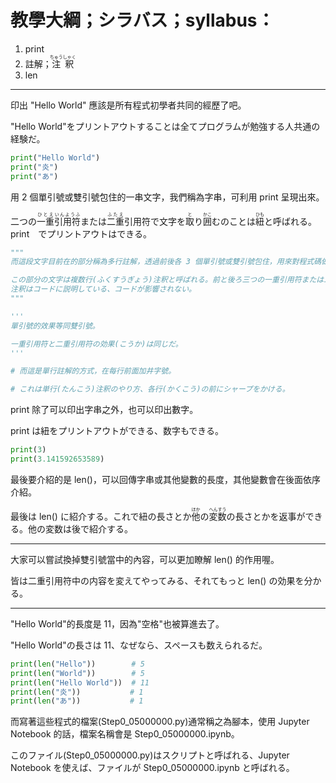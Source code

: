 # 教學大綱；シラバス；syllabus：
1. print
2. 註解；<ruby>注釈<rt>ちゅうしゃく</rt></ruby>
3. len

---
印出 "Hello World" 應該是所有程式初學者共同的經歷了吧。

"Hello World"をプリントアウトすることは全てプログラムが勉強する人共通の経験だ。

```python
print("Hello World")
print("炎")
print("あ")
```

用 2 個單引號或雙引號包住的一串文字，我們稱為字串，可利用 print 呈現出來。

二つの<ruby>一重<rt>ひとえ</rt>引用符<rt>いんようふ</rt></ruby>または<ruby>二重<rt>ふたえ</rt></ruby>引用符で文字を<ruby>取<rt>と</rt></ruby>り<ruby>囲<rt>かこ</rt></ruby>むのことは<ruby>紐<rt>ひも</rt></ruby>と呼ばれる。print　でプリントアウトはできる。

```python
"""
而這段文字目前在的部分稱為多行註解，透過前後各 3 個單引號或雙引號包住，用來對程式碼做補充說明，不會對程式碼本身產生影響。

この部分の文字は複数行(ふくすうぎょう)注釈と呼ばれる。前と後ろ三つの一重引用符または二重引用符で内容を取り囲む(とりかこむ)。
注釈はコードに説明している、コードが影響されない。
"""

'''
單引號的效果等同雙引號。

一重引用符と二重引用符の効果(こうか)は同じだ。
'''

# 而這是單行註解的方式，在每行前面加井字號。

# これは単行(たんこう)注釈のやり方、各行(かくこう)の前にシャープをかける。
```

print 除了可以印出字串之外，也可以印出數字。

print は紐をプリントアウトができる、数字もできる。

```python
print(3)
print(3.141592653589)
```

最後要介紹的是 len()，可以回傳字串或其他變數的長度，其他變數會在後面依序介紹。

最後は len() に紹介する。これで紐の長さとか<ruby>他<rt>ほか</rt></ruby>の<ruby>変数<rt>へんすう</rt></ruby>の長さとかを返事ができる。他の変数は後で紹介する。

---
大家可以嘗試換掉雙引號當中的內容，可以更加瞭解 len() 的作用喔。

皆は二重引用符中の内容を変えてやってみる、それてもっと len() の効果を分かる。

---
"Hello World"的長度是 11，因為"空格"也被算進去了。

"Hello World"の長さは 11、なぜなら、スペースも数えられるだ。

```python
print(len("Hello"))        # 5
print(len("World"))        # 5
print(len("Hello World"))  # 11
print(len("炎"))           # 1
print(len("あ"))           # 1
```

而寫著這些程式的檔案(Step0_05000000.py)通常稱之為腳本，使用 Jupyter Notebook 的話，檔案名稱會是 Step0_05000000.ipynb。

このファイル(Step0_05000000.py)はスクリプトと呼ばれる、Jupyter Notebook を使えば、ファイルが Step0_05000000.ipynb と呼ばれる。